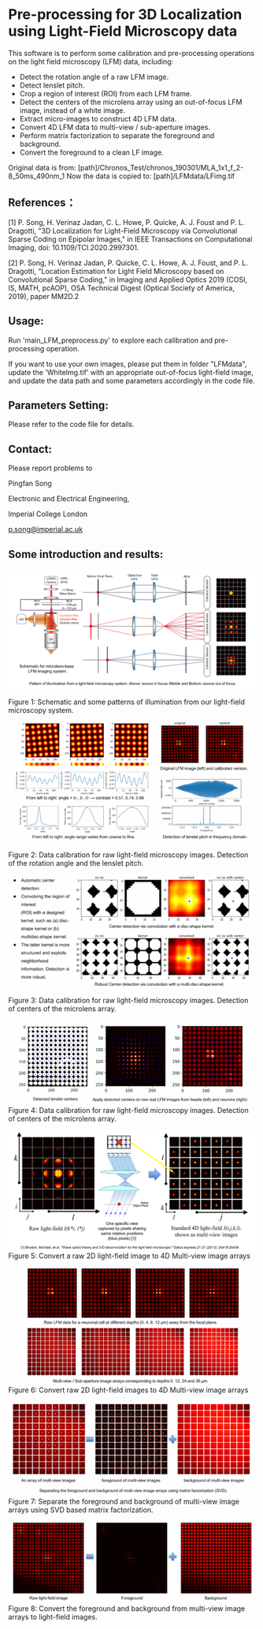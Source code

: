 # Pre-processing for 3D Localization using Light-Field Microscopy data

This software is to perform some calibration and pre-processing operations on the light field microscopy (LFM) data, including:

- Detect the rotation angle of a raw LFM image.
- Detect lenslet pitch.
- Crop a region of interest (ROI) from each LFM frame.
- Detect the centers of the microlens array using an out-of-focus LFM image, instead of a white image.
- Extract micro-images to construct 4D LFM data.
- Convert 4D LFM data to multi-view / sub-aperture images.
- Perform matrix factorization to separate the foreground and background.
- Convert the foreground to a clean LF image.

Original data is from: 
[path]/Chronos_Test/chronos_190301/MLA_1x1_f_2-8_50ms_490nm_1
Now the data is copied to:
[path]/LFMdata/LFimg.tif




References：
----------------------------
[1] P. Song, H. Verinaz Jadan, C. L. Howe, P. Quicke, A. J. Foust and P. L. Dragotti, "3D Localization for Light-Field Microscopy via Convolutional Sparse Coding on Epipolar Images," in IEEE Transactions on Computational Imaging, doi: 10.1109/TCI.2020.2997301.

[2] P. Song, H. Verinaz Jadan, P. Quicke, C. L. Howe, A. J. Foust, and P. L. Dragotti, "Location Estimation for Light Field Microscopy based on Convolutional Sparse Coding," in Imaging and Applied Optics 2019 (COSI, IS, MATH, pcAOP), OSA Technical Digest (Optical Society of America, 2019), paper MM2D.2



Usage:
----------------------------

Run 'main_LFM_preprocess.py' to explore each calibration and pre-processing operation.

If you want to use your own images, please put them in folder "LFMdata", update the 'WhiteImg.tif' with an appropriate out-of-focus light-field image, and update the data path and some parameters accordingly in the code file.



Parameters Setting:
----------------------------
Please refer to the code file for details. 



Contact:
----------------------------
Please report problems to

Pingfan Song

Electronic and Electrical Engineering,

Imperial College London

p.song@imperial.ac.uk



Some introduction and results:
----------------------------

![Figure: ](./Pictures/Fig1.png)

Figure 1: Schematic and some patterns of illumination from our light-field microscopy system. 



![Figure: ](./Pictures/Fig2.png)

Figure 2: Data calibration for raw light-field microscopy images. Detection of the rotation angle and the lenslet pitch.



![Figure: ](./Pictures/Fig3.png)

Figure 3: Data calibration for raw light-field microscopy images. Detection of centers of the microlens array.



![Figure: ](./Pictures/Fig4.png)
Figure 4: Data calibration for raw light-field microscopy images. Detection of centers of the microlens array.



![Figure: ](./Pictures/Fig5.png)
Figure 5: Convert a raw 2D light-field image to 4D Multi-view image arrays



![Figure: ](./Pictures/Fig6.png)
Figure 6: Convert raw 2D light-field images to 4D Multi-view image arrays



![Figure: ](./Pictures/Fig7.png)
Figure 7: Separate the foreground and background of multi-view image arrays using SVD based matrix factorization.




![Figure: ](./Pictures/Fig8.png)
Figure 8: Convert the foreground and background from multi-view image arrays to light-field images.




